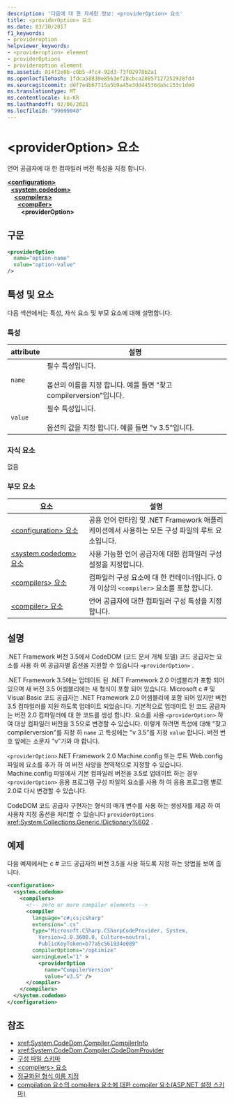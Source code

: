 ```yaml
---
description: '다음에 대 한 자세한 정보: <providerOption> 요소'
title: <providerOption> 요소
ms.date: 03/30/2017
f1_keywords:
- provideroption
helpviewer_keywords:
- <provideroption> element
- providerOptions
- provideroption element
ms.assetid: 014f2e0b-c0b5-4fc4-92d3-73f02978b2a1
ms.openlocfilehash: 1fdca58830e8563ef28cbca28857127252928fd4
ms.sourcegitcommit: ddf7edb67715a5b9a45e3dd44536dabc153c1de0
ms.translationtype: MT
ms.contentlocale: ko-KR
ms.lasthandoff: 02/06/2021
ms.locfileid: "99699040"
---
```

# <a name="provideroption-element"></a>\<providerOption> 요소

언어 공급자에 대 한 컴파일러 버전 특성을 지정 합니다.  

[**\<configuration>**](../configuration-element.md)\
&nbsp;&nbsp;[**\<system.codedom>**](system-codedom-element.md)\
&nbsp;&nbsp;&nbsp;&nbsp;[**\<compilers>**](compilers-element.md)\
&nbsp;&nbsp;&nbsp;&nbsp;&nbsp;&nbsp;[**\<compiler>**](compiler-element.md)\
&nbsp;&nbsp;&nbsp;&nbsp;&nbsp;&nbsp;&nbsp;&nbsp;**\<providerOption>**

## <a name="syntax"></a>구문  
  
```xml  
<providerOption  
  name="option-name"  
  value="option-value"  
/>  
```  
  
## <a name="attributes-and-elements"></a>특성 및 요소  

 다음 섹션에서는 특성, 자식 요소 및 부모 요소에 대해 설명합니다.  
  
### <a name="attributes"></a>특성  
  
|attribute|설명|  
|---------------|-----------------|  
|`name`|필수 특성입니다.<br /><br /> 옵션의 이름을 지정 합니다. 예를 들면 "찾고 compilerversion"입니다.|  
|`value`|필수 특성입니다.<br /><br /> 옵션의 값을 지정 합니다. 예를 들면 "v 3.5"입니다.|  
  
### <a name="child-elements"></a>자식 요소  

 없음  
  
### <a name="parent-elements"></a>부모 요소  
  
|요소|설명|  
|-------------|-----------------|  
|[\<configuration> 요소](../configuration-element.md)|공용 언어 런타임 및 .NET Framework 애플리케이션에서 사용하는 모든 구성 파일의 루트 요소입니다.|  
|[\<system.codedom> 요소](system-codedom-element.md)|사용 가능한 언어 공급자에 대한 컴파일러 구성 설정을 지정합니다.|  
|[\<compilers> 요소](compilers-element.md)|컴파일러 구성 요소에 대 한 컨테이너입니다. 0 개 이상의 `<compiler>` 요소를 포함 합니다.|  
|[\<compiler> 요소](compiler-element.md)|언어 공급자에 대한 컴파일러 구성 특성을 지정합니다.|  
  
## <a name="remarks"></a>설명  

 .NET Framework 버전 3.5에서 CodeDOM (코드 문서 개체 모델) 코드 공급자는 요소를 사용 하 여 공급자별 옵션을 지원할 수 있습니다 `<providerOption>` .  
  
 .NET Framework 3.5에는 업데이트 된 .NET Framework 2.0 어셈블리가 포함 되어 있으며 새 버전 3.5 어셈블리에는 새 형식이 포함 되어 있습니다. Microsoft c # 및 Visual Basic 코드 공급자는 .NET Framework 2.0 어셈블리에 포함 되어 있지만 버전 3.5 컴파일러를 지원 하도록 업데이트 되었습니다. 기본적으로 업데이트 된 코드 공급자는 버전 2.0 컴파일러에 대 한 코드를 생성 합니다. 요소를 사용 `<providerOption>` 하 여 대상 컴파일러 버전을 3.5으로 변경할 수 있습니다. 이렇게 하려면 특성에 대해 "찾고 compilerversion"를 지정 하 `name` 고 특성에는 "v 3.5"를 지정 `value` 합니다. 버전 번호 앞에는 소문자 "v"가와 야 합니다.  
  
 `<providerOption>`.NET Framework 2.0 Machine.config 또는 루트 Web.config 파일에 요소를 추가 하 여 버전 사양을 전역적으로 지정할 수 있습니다. Machine.config 파일에서 기본 컴파일러 버전을 3.5로 업데이트 하는 경우 `<providerOption>` 응용 프로그램 구성 파일의 요소를 사용 하 여 응용 프로그램 별로 2.0로 다시 변경할 수 있습니다.  
  
 CodeDOM 코드 공급자 구현자는 형식의 매개 변수를 사용 하는 생성자를 제공 하 여 사용자 지정 옵션을 처리할 수 있습니다 `providerOptions` <xref:System.Collections.Generic.IDictionary%602> .  
  
## <a name="example"></a>예제  

 다음 예제에서는 c # 코드 공급자의 버전 3.5을 사용 하도록 지정 하는 방법을 보여 줍니다.  
  
```xml  
<configuration>  
  <system.codedom>  
    <compilers>  
      <!-- zero or more compiler elements -->  
      <compiler  
        language="c#;cs;csharp"  
        extension=".cs"  
        type="Microsoft.CSharp.CSharpCodeProvider, System,
          Version=2.0.3600.0, Culture=neutral,
          PublicKeyToken=b77a5c561934e089"  
        compilerOptions="/optimize"  
        warningLevel="1" >  
          <providerOption  
            name="CompilerVersion"  
            value="v3.5" />  
      </compiler>  
    </compilers>  
  </system.codedom>  
</configuration>  
```  
  
## <a name="see-also"></a>참조

- <xref:System.CodeDom.Compiler.CompilerInfo>
- <xref:System.CodeDom.Compiler.CodeDomProvider>
- [구성 파일 스키마](../index.md)
- [\<compilers> 요소](compilers-element.md)
- [정규화된 형식 이름 지정](../../../reflection-and-codedom/specifying-fully-qualified-type-names.md)
- [compilation 요소의 compilers 요소에 대한 compiler 요소(ASP.NET 설정 스키마)](/previous-versions/dotnet/netframework-4.0/a15ebt6c(v=vs.100))
